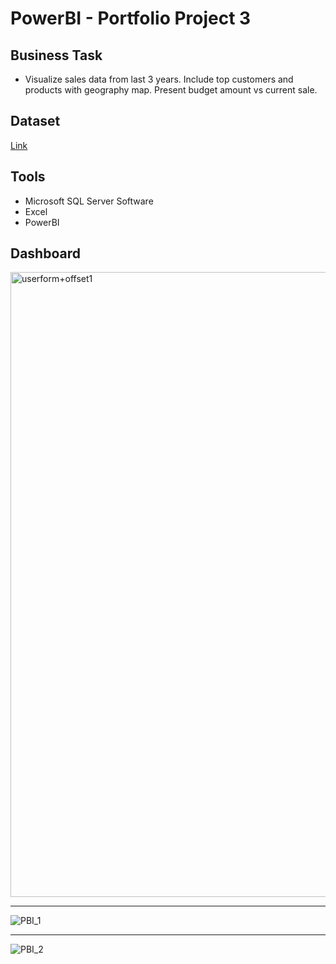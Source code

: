 # PowerBI - Portfolio Project 3
## Business Task
- Visualize sales data from last 3 years. Include top customers and products with geography map. Present budget amount vs current sale.
## Dataset
[Link](https://github.com/aliahmad-1987/DataAnalystProjectFromScratch_PBI_SQL_SalesAnalysis)
## Tools
- Microsoft SQL Server Software 
- Excel
- PowerBI
## Dashboard
<img width="1000" alt="userform+offset1" src="https://user-images.githubusercontent.com/31890259/190378506-3f2988b4-ba31-4572-b002-b7ae527cc8ae.png">
<hr>

![PBI_1](https://user-images.githubusercontent.com/31890259/196639047-436bcb8a-56ec-42f7-92a8-7eb9db4bf67d.png)
<hr>

![PBI_2](https://user-images.githubusercontent.com/31890259/196639078-d348244e-d50d-46a0-9266-7341638e5a5e.png)
